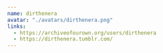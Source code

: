 ```yaml
---
name: dirthenera
avatar: "./avatars/dirthenera.png"
links:
  - https://archiveofourown.org/users/dirthenera
  - https://dirthenera.tumblr.com/
---
```

